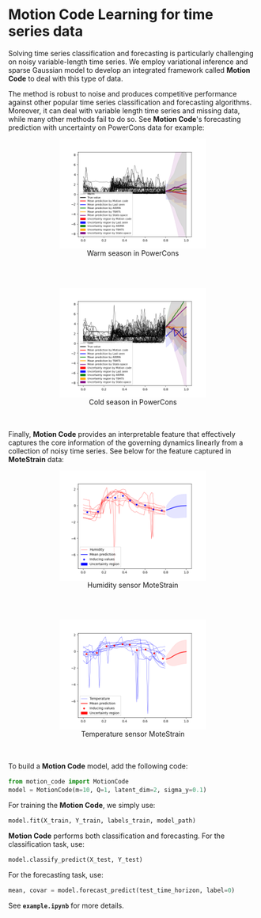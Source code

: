 # Motion Code Learning for time series data
Solving time series classification and forecasting is particularly challenging on noisy variable-length time series. We employ variational inference and sparse Gaussian model to develop an integrated framework called **Motion Code** to deal with this type of data.

The method is robust to noise and produces competitive performance against other popular time series classification and forecasting algorithms. Moreover, it can deal with variable length time series and missing data, while many other methods fail to do so. See **Motion Code**'s forecasting prediction with uncertainty on PowerCons data for example:

<figure style="display: flex; flex-direction: column; align-items: center;">
    <img src="out/multiple/uncertainty_PowerCons0.png" alt="Warm season in PowerCons" width="70%">
    <figcaption>Warm season in PowerCons</figcaption>
</figure>

<br></br>
<figure style="display: flex; flex-direction: column; align-items: center;">
<img src="out/multiple/uncertainty_PowerCons1.png" alt="Cold season in PowerCons" width="70%">
<figcaption>Cold season in PowerCons</figcaption>
</figure>

<br></br>
Finally, **Motion Code** provides an interpretable feature that effectively captures the core information of the governing dynamics linearly from a collection of noisy time series. See below for the feature captured in **MoteStrain** data:

<figure style="display: flex; flex-direction: column; align-items: center;">
<img src="out/multiple/MoteStrain0.png" alt="Humidity sensor" width="70%">
<figcaption>Humidity sensor MoteStrain</figcaption>
</figure>

<br></br>
<figure style="display: flex; flex-direction: column; align-items: center;">
<img src="out/multiple/MoteStrain1.png" alt="Temperature sensor" width="70%">
<figcaption>Temperature sensor MoteStrain</figcaption>
</figure>

<br></br>
To build a **Motion Code** model, add the following code:

``` python
from motion_code import MotionCode
model = MotionCode(m=10, Q=1, latent_dim=2, sigma_y=0.1)
```

For training the **Motion Code**, we simply use:

``` python
model.fit(X_train, Y_train, labels_train, model_path)
```

**Motion Code** performs both classification and forecasting. For the classification task, use:
``` python
model.classify_predict(X_test, Y_test)
```
For the forecasting task, use:
``` python
mean, covar = model.forecast_predict(test_time_horizon, label=0)
```
See <strong><code>example.ipynb</code></strong> for more details.